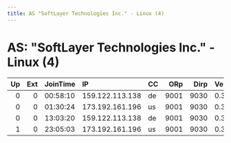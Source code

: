 ```yaml
---
title: AS "SoftLayer Technologies Inc." - Linux (4)
---
```


# AS: "SoftLayer Technologies Inc." - Linux (4)

|   Up |   Ext | JoinTime   | IP              | CC   |   ORp |   Dirp | Version   | Contact   | Nickname   |   eFamMembers |
|-----:|------:|:-----------|:----------------|:-----|------:|-------:|:----------|:----------|:-----------|--------------:|
|    0 |     0 | 00:58:10   | 159.122.113.138 | de   |  9001 |   9030 | 0.3.0.10  | None      | Unnamed    |             1 |
|    0 |     0 | 01:30:24   | 173.192.161.196 | us   |  9001 |   9030 | 0.3.0.10  | None      | Unnamed    |             1 |
|    0 |     0 | 13:03:20   | 159.122.113.138 | de   |  9001 |   9030 | 0.3.0.10  | None      | Unnamed    |             1 |
|    1 |     0 | 23:05:03   | 173.192.161.196 | us   |  9001 |   9030 | 0.3.0.10  | None      | Unnamed    |             1 |
